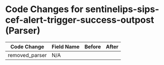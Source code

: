 # Code Changes for sentinelips-sips-cef-alert-trigger-success-outpost (Parser)

| Code Change | Field Name | Before | After |
|-------------|------------|--------|-------|
| removed_parser | N/A |  |  |